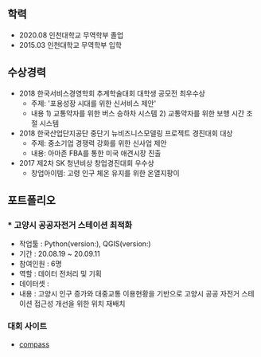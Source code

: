 ## 학력
- 2020.08 인천대학교 무역학부 졸업
- 2015.03 인천대학교 무역학부 입학

## 수상경력
- 2018 한국서비스경영학회 추계학술대회 대학생 공모전 최우수상
  - 주제: '포용성장 시대를 위한 신서비스 제안'
  - 내용
        1) 교통약자를 위한 버스 승하차 시스템
        2) 교통약자를 위한 보행 시간 조절 시스템
- 2018 한국산업단지공단 중단기 뉴비즈니스모델링 프로젝트 경진대회 대상
  - 주제: 중소기업 경쟁력 강화를 위한 신사업 제안
  - 내용: 아마존 FBA를 통한 미국 애견시장 진출
- 2017 제2차 SK 청년비상 창업경진대회 우수상
  - 창업아이템: 고령 인구 체온 유지를 위한 온열지팡이
## 포트폴리오
### * 고양시 공공자전거 스테이션 최적화
  - 작업툴 : Python(version:), QGIS(version:)
  - 기간 : 20.08.19 ~ 20.09.11
  - 참여인원 : 6명
  - 역할 : 데이터 전처리 및 기획
  - 데이터셋 :
  - 내용 : 고양시 인구 증가와 대중교통 이용현황을 기반으로 고양시 공공 자전거 스테이션 접근성 개선을 위한 위치 재배치



### 대회 사이트
- [compass](https://compas.lh.or.kr/)
